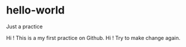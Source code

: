 # hello-world
Just a practice

Hi ! This is a my first practice on Github.
Hi ! Try to make change again.
